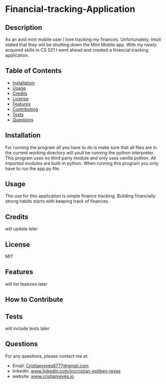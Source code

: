 # Financial-tracking-Application

## Description
As an avid mint mobile user I love tracking my finances. Unfortunately, Intuit stated that they will be shutting down the Mint Mobile app. With my newly acquired skills in CS 521 I went ahead and created a financial tracking application. 

## Table of Contents
- [Installation](#installation)
- [Usage](#usage)
- [Credits](#credits)
- [License](#license)
- [Features](#features)
- [Contributing](#contributing)
- [Tests](#tests)
- [Questions](#questions)

## Installation
For running the program all you have to do is make sure that all files are in the current working directory will youll be running the python interpreter. This program uses no third party module and only uses vanilla python. All imported modules are built-in python. When running this program you only have to run the app.py file.

## Usage
The use for this application is simple finance tracking. Building financially strong habits starts with keeping track of finances. 

## Credits
will update later

## License
MIT

## Features
will list features later

## How to Contribute


## Tests
will include tests later

## Questions
For any questions, please contact me at:
- Email: Cristianreyes6777@gmail.com
- linkedin: www.linkedin.com/in/cristian-estiben-reyes
- website: www.cristianreyes.io
    
